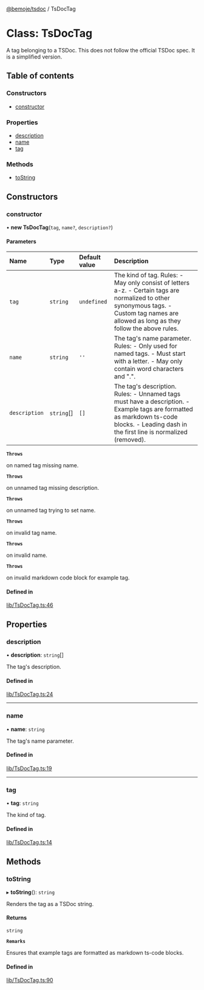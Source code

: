 [@bemoje/tsdoc](https://github.com/bemoje/tsmono/blob/main/docs/md/tsdoc/index.md) / TsDocTag

# Class: TsDocTag

A tag belonging to a TSDoc.
This does not follow the official TSDoc spec. It is a simplified version.

## Table of contents

### Constructors

- [constructor](https://github.com/bemoje/tsmono/blob/main/docs/md/tsdoc/classes/TsDocTag.md#constructor)

### Properties

- [description](https://github.com/bemoje/tsmono/blob/main/docs/md/tsdoc/classes/TsDocTag.md#description)
- [name](https://github.com/bemoje/tsmono/blob/main/docs/md/tsdoc/classes/TsDocTag.md#name)
- [tag](https://github.com/bemoje/tsmono/blob/main/docs/md/tsdoc/classes/TsDocTag.md#tag)

### Methods

- [toString](https://github.com/bemoje/tsmono/blob/main/docs/md/tsdoc/classes/TsDocTag.md#tostring)

## Constructors

### constructor

• **new TsDocTag**(`tag`, `name?`, `description?`)

#### Parameters

| Name | Type | Default value | Description |
| :------ | :------ | :------ | :------ |
| `tag` | `string` | `undefined` | The kind of tag. Rules: - May only consist of letters a-z. - Certain tags are normalized to other synonymous tags. - Custom tag names are allowed as long as they follow the above rules. |
| `name` | `string` | `''` | The tag's name parameter. Rules: - Only used for named tags. - Must start with a letter. - May only contain word characters and ".". |
| `description` | `string`[] | `[]` | The tag's description. Rules: - Unnamed tags must have a description. - Example tags are formatted as markdown ts-code blocks. - Leading dash in the first line is normalized (removed). |

**`Throws`**

on named tag missing name.

**`Throws`**

on unnamed tag missing description.

**`Throws`**

on unnamed tag trying to set name.

**`Throws`**

on invalid tag name.

**`Throws`**

on invalid name.

**`Throws`**

on invalid markdown code block for example tag.

#### Defined in

[lib/TsDocTag.ts:46](https://github.com/bemoje/tsmono/blob/87185a0/pkg/tsdoc/src/lib/TsDocTag.ts#L46)

## Properties

### description

• **description**: `string`[]

The tag's description.

#### Defined in

[lib/TsDocTag.ts:24](https://github.com/bemoje/tsmono/blob/87185a0/pkg/tsdoc/src/lib/TsDocTag.ts#L24)

___

### name

• **name**: `string`

The tag's name parameter.

#### Defined in

[lib/TsDocTag.ts:19](https://github.com/bemoje/tsmono/blob/87185a0/pkg/tsdoc/src/lib/TsDocTag.ts#L19)

___

### tag

• **tag**: `string`

The kind of tag.

#### Defined in

[lib/TsDocTag.ts:14](https://github.com/bemoje/tsmono/blob/87185a0/pkg/tsdoc/src/lib/TsDocTag.ts#L14)

## Methods

### toString

▸ **toString**(): `string`

Renders the tag as a TSDoc string.

#### Returns

`string`

**`Remarks`**

Ensures that example tags are formatted as markdown ts-code blocks.

#### Defined in

[lib/TsDocTag.ts:90](https://github.com/bemoje/tsmono/blob/87185a0/pkg/tsdoc/src/lib/TsDocTag.ts#L90)

